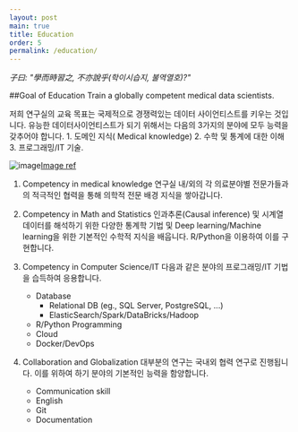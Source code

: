 ```yaml
---
layout: post
main: true
title: Education
order: 5
permalink: /education/
---
```

*子曰: "學而時習之, 不亦說乎(학이시습지, 불역열호)?"*

##Goal of Education
Train a globally competent medical data scientists.

저희 연구실의 교육 목표는 국제적으로 경쟁력있는 데이터 사이언티스트를 키우는 것입니다. 유능한 데이터사이언티스트가 되기 위해서는 다음의 3가지의 분야에 모두 능력을 갖추어야 합니다. 1. 도메인 지식( Medical knowledge) 2. 수학 및 통계에 대한 이해 3. 프로그래밍/IT 기술.

![image](/assets/images/Data_Science_VD.png)[Image ref](https://3months.tistory.com/508)

1. Competency in medical knowledge
연구실 내/외의 각 의료분야별 전문가들과의 적극적인 협력을 통해 의학적 전문 배경 지식을 쌓아갑니다.


2. Competency in Math and Statistics
인과추론(Causal inference) 및 시계열 데이터를 해석하기 위한 다양한 통계학 기법 및 Deep learning/Machine learning을 위한 기본적인 수학적 지식을 배웁니다. R/Python을 이용하여 이를 구현합니다.


3. Competency in Computer Science/IT
다음과 같은 분야의 프로그래밍/IT 기법을 습득하여 응용합니다.
    - Database
      - Relational DB (eg., SQL Server, PostgreSQL, ...)
      - ElasticSearch/Spark/DataBricks/Hadoop
    - R/Python Programming
    - Cloud
    - Docker/DevOps



4. Collaboration and Globalization
대부분의 연구는 국내외 협력 연구로 진행됩니다. 이를 위하여 하기 분야의 기본적인 능력을 함양합니다.
    - Communication skill
    - English
    - Git
    - Documentation

